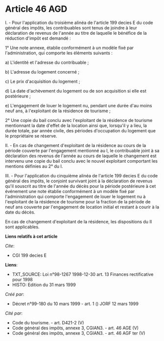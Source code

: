 # Article 46 AGD

I. - Pour l'application du troisième alinéa de l'article 199 decies E du code général des impôts, les contribuables sont
tenus de joindre à leur déclaration de revenus de l'année au titre de laquelle le bénéfice de la réduction d'impôt est
demandé :

1° Une note annexe, établie conformément à un modèle fixé par l'administration, qui comporte les éléments suivants :

a) L'identité et l'adresse du contribuable ;

b) L'adresse du logement concerné ;

c) Le prix d'acquisition du logement ;

d) La date d'achèvement du logement ou de son acquisition si elle est postérieure ;

e) L'engagement de louer le logement nu, pendant une durée d'au moins neuf ans, à l'exploitant de la résidence de tourisme ;

2° Une copie du bail conclu avec l'exploitant de la résidence de tourisme mentionnant la date d'effet de la location ainsi
que, lorsqu'il y a lieu, la durée totale, par année civile, des périodes d'occupation du logement que le propriétaire se
réserve.

II. - En cas de changement d'exploitant de la résidence au cours de la période couverte par l'engagement mentionné au I, le
contribuable joint à sa déclaration des revenus de l'année au cours de laquelle le changement est intervenu une copie du bail
conclu avec le nouvel exploitant comportant les mentions définies au 2° du I.

III. - Pour l'application du cinquième alinéa de l'article 199 decies E du code général des impôts, le conjoint survivant
joint à la déclaration de revenus qu'il souscrit au titre de l'année du décès pour la période postérieure à cet événement une
note établie conformément à un modèle fixé par l'administration qui comporte l'engagement de louer le logement nu à
l'exploitant de la résidence de tourisme pour la fraction de la période de neuf ans couverte par l'engagement de location
initial et restant à courir à la date du décès.

En cas de changement d'exploitant de la résidence, les dispositions du II sont applicables.

**Liens relatifs à cet article**

_Cite_:

  - CGI 199 decies E

**Liens**:

  - TXT_SOURCE: Loi n°98-1267 1998-12-30 art. 13 Finances rectificative pour 1998
  - HISTO: Edition du 31 mars 1999

_Créé par_:

  - Décret n°99-180 du 10 mars 1999 - art. 1 () JORF 12 mars 1999

_Cité par_:

  - Code du tourisme. - art. D421-2 (V)
  - Code général des impôts, annexe 3, CGIAN3. - art. 46 AGE (V)
  - Code général des impôts, annexe 3, CGIAN3. - art. 46 AGF ter (V)
